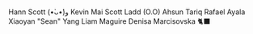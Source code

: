 Hann Scott (•̀ᴗ•́)و
Kevin Mai
Scott Ladd (O.O)
Ahsun Tariq
Rafael Ayala
Xiaoyan "Sean" Yang
Liam Maguire
Denisa Marcisovska 🐈‍⬛
